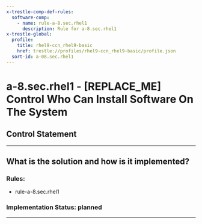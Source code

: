 ```yaml
---
x-trestle-comp-def-rules:
  software-comp:
    - name: rule-a-8.sec.rhel1
      description: Rule for a-8.sec.rhel1
x-trestle-global:
  profile:
    title: rhel9-ccn_rhel9-basic
    href: trestle://profiles/rhel9-ccn_rhel9-basic/profile.json
  sort-id: a-08.sec.rhel1
---
```


# a-8.sec.rhel1 - \[REPLACE_ME\] Control Who Can Install Software On The System

## Control Statement

______________________________________________________________________

## What is the solution and how is it implemented?

<!-- For implementation status enter one of: implemented, partial, planned, alternative, not-applicable -->

<!-- Note that the list of rules under ### Rules: is read-only and changes will not be captured after assembly to JSON -->

<!-- Add control implementation description here for control: a-8.sec.rhel1 -->

### Rules:

  - rule-a-8.sec.rhel1

### Implementation Status: planned

______________________________________________________________________
